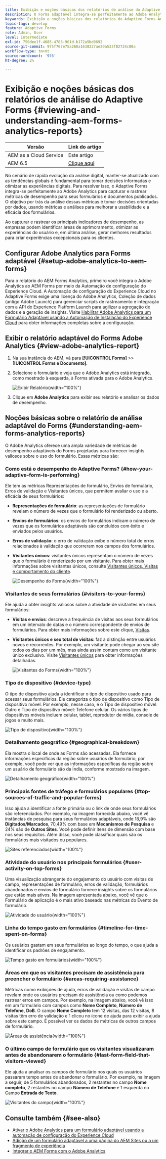 ```yaml
---
title: Exibição e noções básicas dos relatórios de análise do Adaptive Forms
description: O Forms adaptável integra-se perfeitamente ao Adobe Analytics para capturar e rastrear métricas de desempenho para seus formulários e documentos publicados.
keywords: Exibição e noções básicas dos relatórios do Adaptive Forms Analytics, relatório do Adobe Analytics, relatório do Forms Analytics
topic-tags: develop
feature: Adaptive Forms
role: Admin, User
level: Intermediate
exl-id: 756dee1f-4685-4783-961d-b172a5bd0692
source-git-commit: 975f767e75a268a1638227ae20a533f82724c80a
workflow-type: tm+mt
source-wordcount: '976'
ht-degree: 2%

---
```


# Exibição e noções básicas dos relatórios de análise do Adaptive Forms {#viewing-and-understanding-aem-forms-analytics-reports}

| Versão | Link do artigo |
| -------- | ---------------------------- |
| AEM as a Cloud Service | Este artigo |
| AEM 6.5 | [Clique aqui](https://experienceleague.adobe.com/docs/experience-manager-65/forms/integrate-aem-forms-with-experience-cloud-solutions/view-understand-aem-forms-analytics-reports.html) |

No cenário de rápida evolução da análise digital, manter-se atualizado com as tendências globais é fundamental para tomar decisões informadas e otimizar as experiências digitais. Para resolver isso, o Adaptive Forms integra-se perfeitamente ao Adobe Analytics para capturar e rastrear métricas de desempenho para seus formulários e documentos publicados. O objetivo por trás da análise dessas métricas é tomar decisões orientadas por dados, usando métricas e análises para melhorar a usabilidade e a eficácia dos formulários.

Ao capturar e rastrear os principais indicadores de desempenho, as empresas podem identificar áreas de aprimoramento, otimizar as experiências do usuário e, em última análise, gerar melhores resultados para criar experiências excepcionais para os clientes.

## Configurar Adobe Analytics para Forms adaptável {#setup-adobe-analytics-to-aem-forms}

Para o relatório do AEM Forms Analytics, primeiro você integra o Adobe Analytics ao AEM Forms por meio da Automação de configuração do Experience Cloud. A Automação de configuração do Experience Cloud no Adaptive Forms exige uma licença do Adobe Analytics, Coleção de dados (antigo Adobe Launch) para gerenciar scripts de rastreamento e integração com a API do Experience Platform Launch para agilizar a agregação de dados e a geração de insights. Visite [Habilitar Adobe Analytics para um Formulário Adaptável usando a Automação de Instalação do Experience Cloud](/help/forms/enable-adobe-analytics-adaptive-form-using-experience-cloud-setup-automation.md) para obter informações completas sobre a configuração.

## Exibir o relatório adaptável do Forms Adobe Analytics {#view-adobe-analytics-report}

1. Na sua instância do AEM, vá para **[!UICONTROL Forms]** >> **[!UICONTROL Forms e Documento]**.
1. Selecione o formulário e veja que o Adobe Analytics está integrado, como mostrado à esquerda, à Forms ativada para o Adobe Analytics.

   ![Exibir Relatório](assets/activ-aa.png){width="100%"}

1. Clique em **Adobe Analytics** para exibir seu relatório e analisar os dados de desempenho.

## Noções básicas sobre o relatório de análise adaptável do Forms {#understanding-aem-forms-analytics-reports}

O Adobe Analytics oferece uma ampla variedade de métricas de desempenho adaptáveis do Forms projetadas para fornecer insights valiosos sobre o uso do formulário. Essas métricas são:

### **Como está o desempenho do Adaptive Forms?** {#how-your-adaptive-form-is-performing}

Ele tem as métricas Representações de formulário, Envios de formulário, Erros de validação e Visitantes únicos, que permitem avaliar o uso e a eficácia de seus formulários:

* **Representações de formulário**: as representações de formulário revelam o número de vezes que o formulário foi renderizado ou aberto.

* **Envios de formulários**: os envios de formulários indicam o número de vezes que os formulários adaptáveis são concluídos com êxito e enviados pelos usuários.

* **Erros de validação**: o erro de validação exibe o número total de erros relacionados à validação que ocorreram nos campos dos formulários.

* **Visitantes únicos**: visitantes únicos representam o número de vezes que o formulário é renderizado por um visitante. Para obter mais informações sobre visitantes únicos, consulte [Visitantes únicos, Visitas e comportamento do cliente](https://experienceleague.adobe.com/docs/analytics/components/metrics/visits.html).

  ![Desempenho do Forms](assets/forms-performance.png){width="100%"}

### **Visitantes de seus formulários** {#visitors-to-your-forms}

Ele ajuda a obter insights valiosos sobre a atividade de visitantes em seus formulários:

* **Visitas e envios**: descreve a frequência de visitas aos seus formulários em um intervalo de datas e o número correspondente de envios de formulários. Para obter mais informações sobre este clique, [Visitas](https://experienceleague.adobe.com/docs/analytics/components/metrics/visits.html).
* **Visitantes únicos e seu total de visitas**: faz a distinção entre usuários novos e recorrentes. Por exemplo, um visitante pode chegar ao seu site todos os dias por um mês, mas ainda assim contam como um visitante único exclusivo. Visite [Visitantes únicos](https://experienceleague.adobe.com/docs/analytics/components/metrics/unique-visitors.html) para obter informações detalhadas.

  ![Visitantes do Forms](assets/forms-visitors.png){width="100%"}

### **Tipo de dispositivo** {#device-type}

O tipo de dispositivo ajuda a identificar o tipo de dispositivo usado para acessar seus formulários. Ele categoriza o tipo de dispositivo como Tipo de dispositivo móvel. Por exemplo, nesse caso, é o Tipo de dispositivo móvel: Outro e Tipo de dispositivo móvel: Telefone celular. Os vários tipos de dispositivos móveis incluem celular, tablet, reprodutor de mídia, console de jogos e muito mais.

![Tipo de dispositivo](assets/device-type.png){width="100%"}

### **Detalhamento geográfico** {#geographical-breakdown}

Ela mostra o local de onde as Forms são acessadas. Ela fornece informações específicas da região sobre usuários de formulário, por exemplo, você pode ver que as informações específicas da região sobre um usuário de formulário são da Índia, conforme mostrado na imagem.

![Detalhamento geográfico](assets/geographical-breakdown.png){width="100%"}

### **Principais fontes de tráfego e formulários populares** {#top-sources-of-traffic-and-popular-forms}

Isso ajuda a identificar a fonte primária ou o link de onde seus formulários são referenciados. Por exemplo, na imagem fornecida abaixo, você vê instâncias de pesquisa para seus formulários adaptáveis, onde 18,9% são **Digitados/Marcados**, 70,49% com base em **Mecanismos de Pesquisa** e 24% são de **Outros Sites**. Você pode definir itens de dimensão com base nos seus requisitos. Além disso, você pode classificar quais são os formulários mais visitados ou populares.

![Sites referenciados](assets/referred-sites.png){width="100%"}

### **Atividade do usuário nos principais formulários** {#user-activity-on-top-forms}

Uma visualização abrangente do engajamento do usuário com visitas de campo, representações de formulário, erros de validação, formulários abandonados e envios de formulário fornece insights sobre os formulários que estão mais ativos. Na imagem apresentada abaixo, você vê que o Formulário de aplicação é o mais ativo baseado nas métricas do Evento de formulário.

![Atividade do usuário](assets/user-activity.png){width="100%"}

### **Linha do tempo gasto em formulários** {#timeline-for-time-spent-on-forms}

Os usuários gastam em seus formulários ao longo do tempo, o que ajuda a identificar os padrões de engajamento.

![Tempo gasto em formulários](assets/time-spent-on-forms.png){width="100%"}

### **Áreas em que os visitantes precisam de assistência para preencher o formulário** {#areas-requiring-assistance}

Métricas como exibições de ajuda, erros de validação e visitas de campo revelam onde os usuários precisam de assistência ou como podemos rastrear erros em campos. Por exemplo, na imagem abaixo, você vê isso em um formulário com campos como **Nome Completo**, **Número de Telefone**, **DoB**. O campo **Nome Completo** tem 12 visitas, das 12 visitas, 8 visitas têm erro de validação e 1 clicou no ícone de ajuda para exibir a ajuda sobre este campo. É possível ver os dados de métricas de outros campos de formulário.

![Áreas de assistência](assets/assisting-areas.png){width="100%"}

### **O último campo de formulário que os visitantes visualizaram antes de abandonarem o formulário** {#last-form-field-that-visitors-viewed}

Ele ajuda a analisar os campos de formulário nos quais os usuários passaram tempo antes de abandonar o formulário. Por exemplo, na imagem a seguir, de 5 formulários abandonados, 2 restantes no campo **Nome completo**, 2 restantes no campo **Número de Telefone** e 1 esquerda no Campo **Entrada de Texto**.

![Visitantes do campo](assets/field-visitors.png){width="100%"}

## Consulte também {#see-also}

* [Ativar o Adobe Analytics para um formulário adaptável usando a automação de configuração do Experience Cloud](/help/forms/enable-adobe-analytics-adaptive-form-using-experience-cloud-setup-automation.md)
* [Adição de um formulário adaptável a uma página do AEM Sites ou a um fragmento de experiência](/help/forms/create-or-add-an-adaptive-form-to-aem-sites-page.md)
* [Integrar o AEM Forms com o Adobe Analytics](/help/forms/integrate-aem-forms-with-adobe-analytics.md)
